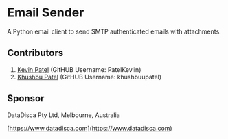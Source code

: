 # Email Sender

A Python email client to send SMTP authenticated emails with attachments. 

## Contributors
1. [Kevin Patel]('https://github.com/PatelKeviin') (GitHUB Username: PatelKeviin)
1. [Khushbu Patel]('https://github.com/khushbuupatel') (GitHUB Username: khushbuupatel)

## Sponsor
DataDisca Pty Ltd, Melbourne, Australia

[https://www.datadisca.com](https://www.datadisca.com)





